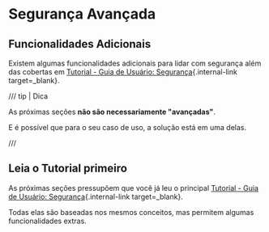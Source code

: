 # Segurança Avançada

## Funcionalidades Adicionais

Existem algumas funcionalidades adicionais para lidar com segurança além das cobertas em [Tutorial - Guia de Usuário: Segurança](../../tutorial/security/index.md){.internal-link target=_blank}.

/// tip | Dica

As próximas seções **não são necessariamente "avançadas"**.

E é possível que para o seu caso de uso, a solução está em uma delas.

///

## Leia o Tutorial primeiro

As próximas seções pressupõem que você já leu o principal [Tutorial - Guia de Usuário: Segurança](../../tutorial/security/index.md){.internal-link target=_blank}.

Todas elas são baseadas nos mesmos conceitos, mas permitem algumas funcionalidades extras.
